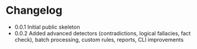 # Changelog

- 0.0.1 Initial public skeleton
- 0.0.2 Added advanced detectors (contradictions, logical fallacies, fact check), batch processing, custom rules, reports, CLI improvements
